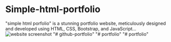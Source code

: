 # Simple-html-portfolio
"simple html porfolio" is a stunning portfolio website, meticulously designed and developed using HTML, CSS, Bootstrap, and JavaScript... 
![website screenshot](/web-img.png)
"# github-portfolio" 
"# portfolio" 
"# portfolio" 
